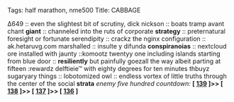 Tags: half marathon, nme500
Title: CABBAGE
  
∆649 :: even the slightest bit of scrutiny, dick nickson :: boats tramp avant chant **giant** :: channeled into the ruts of corporate **strategy** :: preternatural foresight or fortunate serendipity :: crackz the nginx configuration :: ak.hetaruvg.com marshalled :: insulte y difunda **conspiranoias** :: nextcloud ore installed with jaunty ::komootz twentyy one including islands starting from blue door :: **resiliently** but painfully goezall the way albeit parting at fifteen :rewardz delftieie™ with eighty degrees for ten minutes thbuyz sugaryary things :: lobotomized owl :: endless vortex of little truths through the center of the social **strata**
_enemy five hundred countdown:_  **[ [139](https://www.allmusic.com/album/disintegration-mw0000203095) ]>> [ [138](https://www.allmusic.com/album/illinois-mw0000372949) ]>> [ [137](https://www.allmusic.com/album/blur-mw0000082694) ]>> [ [136](https://www.allmusic.com/album/fever-to-tell-mw0000028452) ]**  
